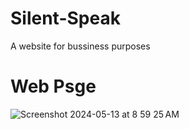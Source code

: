# Silent-Speak
A website for  bussiness purposes

# Web Psge

![Screenshot 2024-05-13 at 8 59 25 AM](https://github.com/ankit071105/Silent-Speak/assets/139707943/50457a42-63b9-407f-baca-9cfb41b54b0b)
